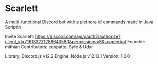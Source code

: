# Scarlett
A multi-functional Discord bot with a plethora of commands made in Java Script\n

Invite Scarlett: https://discord.com/api/oauth2/authorize?client_id=716133221288640583&permissions=8&scope=bot
Founder: mithian
Contributors: conpatto, Syfe & Udxr

Library: Discord.js v12.2
Engine: Node.js v12.13.1
Version: 1.0.0
